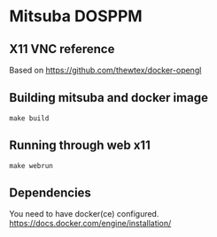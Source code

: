 # Mitsuba DOSPPM

## X11 VNC reference

Based on https://github.com/thewtex/docker-opengl

## Building mitsuba and docker image

`make build`

## Running through web x11

`make webrun`

## Dependencies

You need to have docker(ce) configured.
https://docs.docker.com/engine/installation/
